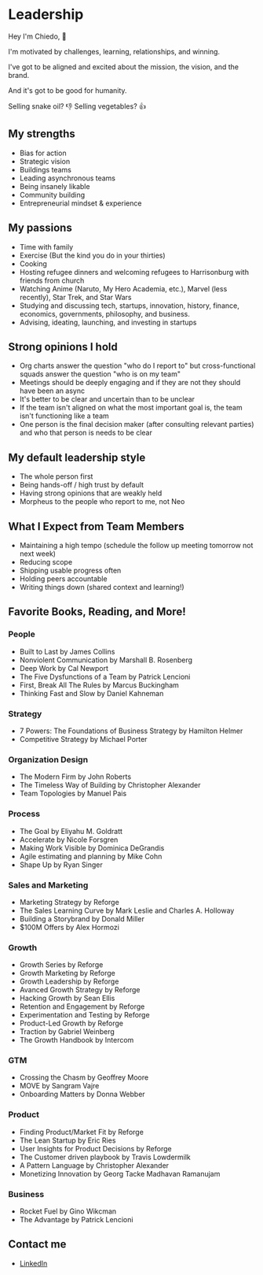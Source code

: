 # Leadership

Hey I'm Chiedo, 👋

I'm motivated by challenges, learning, relationships, and winning.

I've got to be aligned and excited about the mission, the vision, and the brand.

And it's got to be good for humanity.

Selling snake oil? 👎 Selling vegetables? 👍

## My strengths

- Bias for action
- Strategic vision
- Buildings teams
- Leading asynchronous teams
- Being insanely likable
- Community building
- Entrepreneurial mindset & experience

## My passions

- Time with family
- Exercise (But the kind you do in your thirties)
- Cooking
- Hosting refugee dinners and welcoming refugees to Harrisonburg with friends from church
- Watching Anime (Naruto, My Hero Academia, etc.), Marvel (less recently), Star Trek, and Star Wars 
- Studying and discussing tech, startups, innovation, history, finance, economics, governments, philosophy, and business.
- Advising, ideating, launching, and investing in startups

## Strong opinions I hold

- Org charts answer the question "who do I report to" but cross-functional squads answer the question "who is on my team"
- Meetings should be deeply engaging and if they are not they should have been an async
- It's better to be clear and uncertain than to be unclear
- If the team isn't aligned on what the most important goal is, the team isn't functioning like a team
- One person is the final decision maker (after consulting relevant parties) and who that person is needs to be clear

## My default leadership style

- The whole person first
- Being hands-off / high trust by default 
- Having strong opinions that are weakly held
- Morpheus to the people who report to me, not Neo

## What I Expect from Team Members

- Maintaining a high tempo (schedule the follow up meeting tomorrow not next week)
- Reducing scope
- Shipping usable progress often
- Holding peers accountable
- Writing things down (shared context and learning!)

## Favorite Books, Reading, and More!

### People

- Built to Last by James Collins
- Nonviolent Communication by Marshall B. Rosenberg
- Deep Work by Cal Newport
- The Five Dysfunctions of a Team by Patrick Lencioni
- First, Break All The Rules by Marcus Buckingham
- Thinking Fast and Slow by Daniel Kahneman

### Strategy

- 7 Powers: The Foundations of Business Strategy by Hamilton Helmer
- Competitive Strategy by Michael Porter

### Organization Design

- The Modern Firm by John Roberts
- The Timeless Way of Building by Christopher Alexander
- Team Topologies by Manuel Pais

### Process

- The Goal by Eliyahu M. Goldratt
- Accelerate by Nicole Forsgren
- Making Work Visible by Dominica DeGrandis
- Agile estimating and planning by Mike Cohn
- Shape Up by Ryan Singer

### Sales and Marketing

- Marketing Strategy by Reforge
- The Sales Learning Curve by Mark Leslie and Charles A. Holloway
- Building a Storybrand by Donald Miller
- $100M Offers by Alex Hormozi

### Growth

- Growth Series by Reforge
- Growth Marketing by Reforge
- Growth Leadership by Reforge
- Avanced Growth Strategy by Reforge
- Hacking Growth by Sean Ellis
- Retention and Engagement by Reforge
- Experimentation and Testing by Reforge
- Product-Led Growth by Reforge
- Traction by Gabriel Weinberg
- The Growth Handbook by Intercom

### GTM

- Crossing the Chasm by Geoffrey Moore
- MOVE by Sangram Vajre
- Onboarding Matters by Donna Webber

### Product 

- Finding Product/Market Fit by Reforge
- The Lean Startup by Eric Ries
- User Insights for Product Decisions by Reforge
- The Customer driven playbook by Travis Lowdermilk
- A Pattern Language by Christopher Alexander
- Monetizing Innovation by Georg Tacke Madhavan Ramanujam

### Business

- Rocket Fuel by Gino Wikcman
- The Advantage by Patrick Lencioni

## Contact me

- [LinkedIn](https://linkedin.com/in/chiedo)
